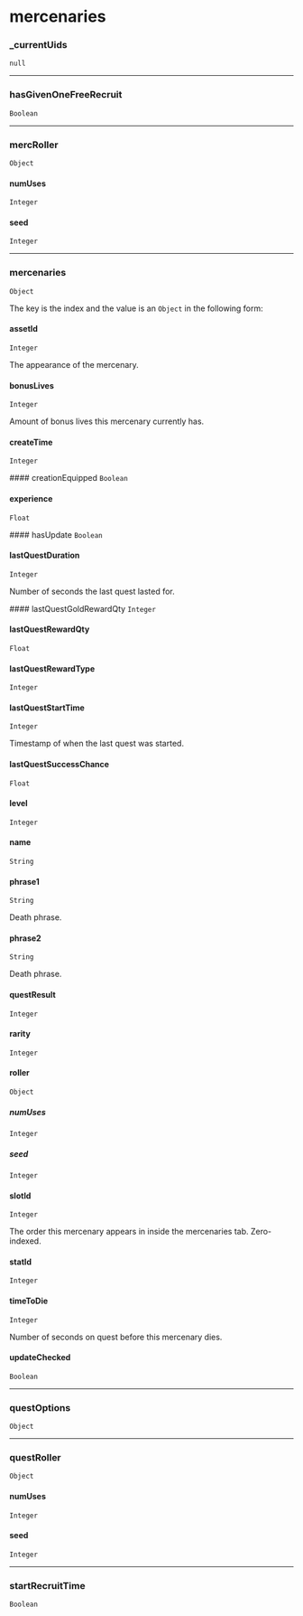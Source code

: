 # mercenaries

### _currentUids
`null`

---

### hasGivenOneFreeRecruit
`Boolean`

---

### mercRoller
`Object`

#### numUses
`Integer`

#### seed
`Integer`

---

### mercenaries
`Object`

The key is the index and the value is an `Object` in the following form:

#### assetId
`Integer`

The appearance of the mercenary.

#### bonusLives
`Integer`

Amount of bonus lives this mercenary currently has.

#### createTime
`Integer`

#### creationEquipped
`Boolean`

#### experience
`Float`

#### hasUpdate
`Boolean`

#### lastQuestDuration
`Integer`

Number of seconds the last quest lasted for.

#### lastQuestGoldRewardQty
`Integer`

#### lastQuestRewardQty
`Float`

#### lastQuestRewardType
`Integer`

#### lastQuestStartTime
`Integer`

Timestamp of when the last quest was started.

#### lastQuestSuccessChance
`Float`

#### level
`Integer`

#### name
`String`

#### phrase1
`String`

Death phrase.

#### phrase2
`String`

Death phrase.

#### questResult
`Integer`

#### rarity
`Integer`

#### roller
`Object`

##### numUses
`Integer`

##### seed
`Integer`

#### slotId
`Integer`

The order this mercenary appears in inside the mercenaries tab. Zero-indexed.

#### statId
`Integer`

#### timeToDie
`Integer`

Number of seconds on quest before this mercenary dies.

#### updateChecked
`Boolean`

---

### questOptions
`Object`

---

### questRoller
`Object`

#### numUses
`Integer`

#### seed
`Integer`

---

### startRecruitTime
`Boolean`
